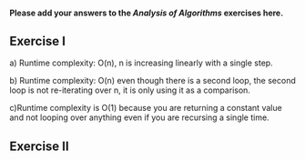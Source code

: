 #### Please add your answers to the ***Analysis of  Algorithms*** exercises here.

## Exercise I

a) Runtime complexity: O(n), n is increasing linearly with a single step.


b) Runtime complexity: O(n) even though there is a second loop, the second loop is not re-iterating over n, it is only using it as a comparison.


c)Runtime complexity is O(1) because you are returning a constant value and not looping over anything even if you are recursing a single time.

## Exercise II


